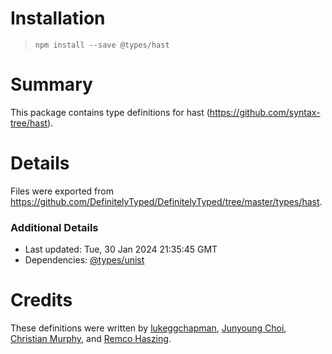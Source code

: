 # Installation
> `npm install --save @types/hast`

# Summary
This package contains type definitions for hast (https://github.com/syntax-tree/hast).

# Details
Files were exported from https://github.com/DefinitelyTyped/DefinitelyTyped/tree/master/types/hast.

### Additional Details
 * Last updated: Tue, 30 Jan 2024 21:35:45 GMT
 * Dependencies: [@types/unist](https://npmjs.com/package/@types/unist)

# Credits
These definitions were written by [lukeggchapman](https://github.com/lukeggchapman), [Junyoung Choi](https://github.com/rokt33r), [Christian Murphy](https://github.com/ChristianMurphy), and [Remco Haszing](https://github.com/remcohaszing).
